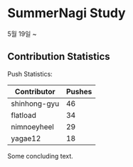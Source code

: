 # SummerNagi Study

5월 19일 ~ 

## Contribution Statistics

Push Statistics:

| Contributor | Pushes |
| ----------- | ------ |
| shinhong-gyu | 46 |
| flatload | 34 |
| nimnoeyheel | 29 |
| yagae12 | 18 |

Some concluding text.
